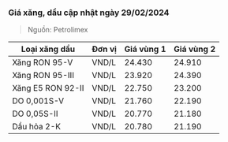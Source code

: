 
### Giá xăng, dầu cập nhật ngày 29/02/2024
> Nguồn: Petrolimex

| Loại xăng dầu     | Đơn vị | Giá vùng 1 | Giá vùng 2 |
|-------------------|--------|------------|------------|
| Xăng RON 95-V     | VND/L  |     24.430 |     24.910 |
| Xăng RON 95-III   | VND/L  |     23.920 |     24.390 |
| Xăng E5 RON 92-II | VND/L  |     22.750 |     23.200 |
| DO 0,001S-V       | VND/L  |     21.760 |     22.190 |
| DO 0,05S-II       | VND/L  |     20.770 |     21.180 |
| Dầu hỏa 2-K       | VND/L  |     20.780 |     21.190 |
